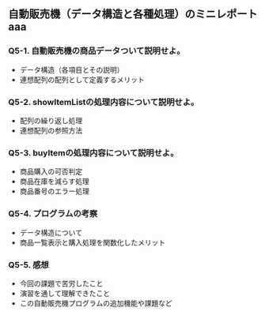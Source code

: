 ## 自動販売機（データ構造と各種処理）のミニレポートaaa
### Q5-1. 自動販売機の商品データついて説明せよ。
* データ構造（各項目とその説明）
* 連想配列の配列として定義するメリット
### Q5-2. showItemListの処理内容について説明せよ。
* 配列の繰り返し処理
* 連想配列の参照方法
### Q5-3. buyItemの処理内容について説明せよ。
* 商品購入の可否判定
* 商品在庫を減らす処理
* 商品番号のエラー処理
### Q5-4. プログラムの考察
* データ構造について
* 商品一覧表示と購入処理を関数化したメリット
### Q5-5. 感想
* 今回の課題で苦労したこと
* 演習を通して理解できたこと
* この自動販売機プログラムの追加機能や課題など
